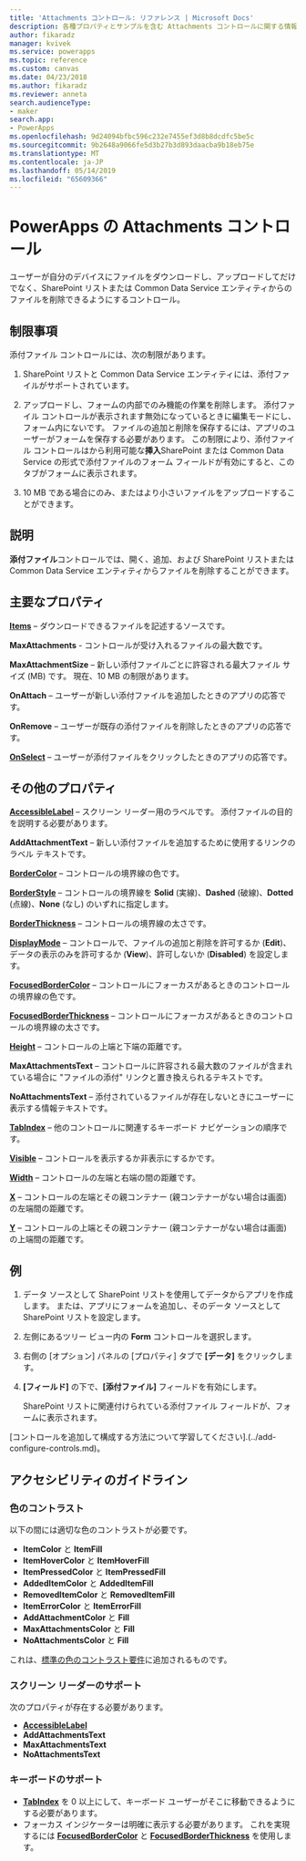```yaml
---
title: 'Attachments コントロール: リファレンス | Microsoft Docs'
description: 各種プロパティとサンプルを含む Attachments コントロールに関する情報
author: fikaradz
manager: kvivek
ms.service: powerapps
ms.topic: reference
ms.custom: canvas
ms.date: 04/23/2018
ms.author: fikaradz
ms.reviewer: anneta
search.audienceType:
- maker
search.app:
- PowerApps
ms.openlocfilehash: 9d24094bfbc596c232e7455ef3d8b8dcdfc5be5c
ms.sourcegitcommit: 9b2648a9066fe5d3b27b3d893daacba9b18eb75e
ms.translationtype: MT
ms.contentlocale: ja-JP
ms.lasthandoff: 05/14/2019
ms.locfileid: "65609366"
---
```

# <a name="attachments-control-in-powerapps"></a>PowerApps の Attachments コントロール
ユーザーが自分のデバイスにファイルをダウンロードし、アップロードしてだけでなく、SharePoint リストまたは Common Data Service エンティティからのファイルを削除できるようにするコントロール。

## <a name="limitations"></a>制限事項
添付ファイル コントロールには、次の制限があります。
1. SharePoint リストと Common Data Service エンティティには、添付ファイルがサポートされています。

1. アップロードし、フォームの内部でのみ機能の作業を削除します。 添付ファイル コントロールが表示されます無効になっているときに編集モードにし、フォーム内にないです。 ファイルの追加と削除を保存するには、アプリのユーザーがフォームを保存する必要があります。 この制限により、添付ファイル コントロールはから利用可能な**挿入**SharePoint または Common Data Service の形式で添付ファイルのフォーム フィールドが有効にすると、このタブがフォームに表示されます。

1. 10 MB である場合にのみ、またはより小さいファイルをアップロードすることができます。  

## <a name="description"></a>説明
**添付ファイル**コントロールでは、開く、追加、および SharePoint リストまたは Common Data Service エンティティからファイルを削除することができます。

## <a name="key-properties"></a>主要なプロパティ
**[Items](properties-core.md)** – ダウンロードできるファイルを記述するソースです。

**MaxAttachments** - コントロールが受け入れるファイルの最大数です。

**MaxAttachmentSize** – 新しい添付ファイルごとに許容される最大ファイル サイズ (MB) です。  現在、10 MB の制限があります。

**OnAttach** – ユーザーが新しい添付ファイルを追加したときのアプリの応答です。

**OnRemove** – ユーザーが既存の添付ファイルを削除したときのアプリの応答です。

**[OnSelect](properties-core.md)** – ユーザーが添付ファイルをクリックしたときのアプリの応答です。

## <a name="additional-properties"></a>その他のプロパティ
**[AccessibleLabel](properties-accessibility.md)** – スクリーン リーダー用のラベルです。 添付ファイルの目的を説明する必要があります。

**AddAttachmentText** – 新しい添付ファイルを追加するために使用するリンクのラベル テキストです。

**[BorderColor](properties-color-border.md)** – コントロールの境界線の色です。

**[BorderStyle](properties-color-border.md)** – コントロールの境界線を **Solid** (実線)、**Dashed** (破線)、**Dotted** (点線)、**None** (なし) のいずれに指定します。

**[BorderThickness](properties-color-border.md)** – コントロールの境界線の太さです。

**[DisplayMode](properties-core.md)** – コントロールで、ファイルの追加と削除を許可するか (**Edit**)、データの表示のみを許可するか (**View**)、許可しないか (**Disabled**) を設定します。

**[FocusedBorderColor](properties-color-border.md)** – コントロールにフォーカスがあるときのコントロールの境界線の色です。

**[FocusedBorderThickness](properties-color-border.md)** – コントロールにフォーカスがあるときのコントロールの境界線の太さです。

**[Height](properties-size-location.md)** – コントロールの上端と下端の距離です。

**MaxAttachmentsText** – コントロールに許容される最大数のファイルが含まれている場合に "ファイルの添付" リンクと置き換えられるテキストです。

**NoAttachmentsText** – 添付されているファイルが存在しないときにユーザーに表示する情報テキストです。

**[TabIndex](properties-accessibility.md)** – 他のコントロールに関連するキーボード ナビゲーションの順序です。

**[Visible](properties-core.md)** – コントロールを表示するか非表示にするかです。

**[Width](properties-size-location.md)** – コントロールの左端と右端の間の距離です。

**[X](properties-size-location.md)** – コントロールの左端とその親コンテナー (親コンテナーがない場合は画面) の左端間の距離です。

**[Y](properties-size-location.md)** – コントロールの上端とその親コンテナー (親コンテナーがない場合は画面) の上端間の距離です。


## <a name="example"></a>例
1. データ ソースとして SharePoint リストを使用してデータからアプリを作成します。 または、アプリにフォームを追加し、そのデータ ソースとして SharePoint リストを設定します。

2. 左側にあるツリー ビュー内の **Form** コントロールを選択します。

3. 右側の [オプション] パネルの [プロパティ] タブで **[データ]** をクリックします。

4. **[フィールド]** の下で、**[添付ファイル]** フィールドを有効にします。

    SharePoint リストに関連付けられている添付ファイル フィールドが、フォームに表示されます。

[コントロールを追加して構成する方法について学習してください].(../add-configure-controls.md)。


## <a name="accessibility-guidelines"></a>アクセシビリティのガイドライン
### <a name="color-contrast"></a>色のコントラスト
以下の間には適切な色のコントラストが必要です。
* **ItemColor** と **ItemFill**
* **ItemHoverColor** と **ItemHoverFill**
* **ItemPressedColor** と **ItemPressedFill**
* **AddedItemColor** と **AddedItemFill**
* **RemovedItemColor** と **RemovedItemFill**
* **ItemErrorColor** と **ItemErrorFill**
* **AddAttachmentColor** と **Fill**
* **MaxAttachmentsColor** と **Fill**
* **NoAttachmentsColor** と **Fill**

これは、[標準の色のコントラスト要件](../accessible-apps-color.md)に追加されるものです。

### <a name="screen-reader-support"></a>スクリーン リーダーのサポート
次のプロパティが存在する必要があります。
* **[AccessibleLabel](properties-accessibility.md)**
* **AddAttachmentsText**
* **MaxAttachmentsText**
* **NoAttachmentsText**

### <a name="keyboard-support"></a>キーボードのサポート
* **[TabIndex](properties-accessibility.md)** を 0 以上にして、キーボード ユーザーがそこに移動できるようにする必要があります。
* フォーカス インジケーターは明確に表示する必要があります。 これを実現するには **[FocusedBorderColor](properties-color-border.md)** と **[FocusedBorderThickness](properties-color-border.md)** を使用します。
